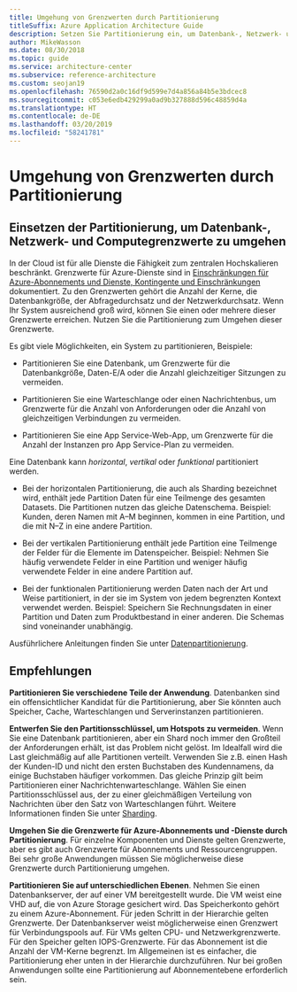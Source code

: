 ```yaml
---
title: Umgehung von Grenzwerten durch Partitionierung
titleSuffix: Azure Application Architecture Guide
description: Setzen Sie Partitionierung ein, um Datenbank-, Netzwerk- und Computebeschränkungen zu umgehen.
author: MikeWasson
ms.date: 08/30/2018
ms.topic: guide
ms.service: architecture-center
ms.subservice: reference-architecture
ms.custom: seojan19
ms.openlocfilehash: 76590d2a0c16df9d599e7d4a856a84b5e3bdcec8
ms.sourcegitcommit: c053e6edb429299a0ad9b327888d596c48859d4a
ms.translationtype: HT
ms.contentlocale: de-DE
ms.lasthandoff: 03/20/2019
ms.locfileid: "58241781"
---
```

# <a name="partition-around-limits"></a>Umgehung von Grenzwerten durch Partitionierung

## <a name="use-partitioning-to-work-around-database-network-and-compute-limits"></a>Einsetzen der Partitionierung, um Datenbank-, Netzwerk- und Computegrenzwerte zu umgehen

In der Cloud ist für alle Dienste die Fähigkeit zum zentralen Hochskalieren beschränkt. Grenzwerte für Azure-Dienste sind in [Einschränkungen für Azure-Abonnements und Dienste, Kontingente und Einschränkungen][azure-limits] dokumentiert. Zu den Grenzwerten gehört die Anzahl der Kerne, die Datenbankgröße, der Abfragedurchsatz und der Netzwerkdurchsatz. Wenn Ihr System ausreichend groß wird, können Sie einen oder mehrere dieser Grenzwerte erreichen. Nutzen Sie die Partitionierung zum Umgehen dieser Grenzwerte.

Es gibt viele Möglichkeiten, ein System zu partitionieren, Beispiele:

- Partitionieren Sie eine Datenbank, um Grenzwerte für die Datenbankgröße, Daten-E/A oder die Anzahl gleichzeitiger Sitzungen zu vermeiden.

- Partitionieren Sie eine Warteschlange oder einen Nachrichtenbus, um Grenzwerte für die Anzahl von Anforderungen oder die Anzahl von gleichzeitigen Verbindungen zu vermeiden.

- Partitionieren Sie eine App Service-Web-App, um Grenzwerte für die Anzahl der Instanzen pro App Service-Plan zu vermeiden.

Eine Datenbank kann *horizontal*, *vertikal* oder *funktional* partitioniert werden.

- Bei der horizontalen Partitionierung, die auch als Sharding bezeichnet wird, enthält jede Partition Daten für eine Teilmenge des gesamten Datasets. Die Partitionen nutzen das gleiche Datenschema. Beispiel: Kunden, deren Namen mit A&ndash;M beginnen, kommen in eine Partition, und die mit N&ndash;Z in eine andere Partition.

- Bei der vertikalen Partitionierung enthält jede Partition eine Teilmenge der Felder für die Elemente im Datenspeicher. Beispiel: Nehmen Sie häufig verwendete Felder in eine Partition und weniger häufig verwendete Felder in eine andere Partition auf.

- Bei der funktionalen Partitionierung werden Daten nach der Art und Weise partitioniert, in der sie im System von jedem begrenzten Kontext verwendet werden. Beispiel: Speichern Sie Rechnungsdaten in einer Partition und Daten zum Produktbestand in einer anderen. Die Schemas sind voneinander unabhängig.

Ausführlichere Anleitungen finden Sie unter [Datenpartitionierung][data-partitioning-guidance].

## <a name="recommendations"></a>Empfehlungen

**Partitionieren Sie verschiedene Teile der Anwendung**. Datenbanken sind ein offensichtlicher Kandidat für die Partitionierung, aber Sie könnten auch Speicher, Cache, Warteschlangen und Serverinstanzen partitionieren.

**Entwerfen Sie den Partitionsschlüssel, um Hotspots zu vermeiden**. Wenn Sie eine Datenbank partitionieren, aber ein Shard noch immer den Großteil der Anforderungen erhält, ist das Problem nicht gelöst. Im Idealfall wird die Last gleichmäßig auf alle Partitionen verteilt. Verwenden Sie z.B. einen Hash der Kunden-ID und nicht den ersten Buchstaben des Kundennamens, da einige Buchstaben häufiger vorkommen. Das gleiche Prinzip gilt beim Partitionieren einer Nachrichtenwarteschlange. Wählen Sie einen Partitionsschlüssel aus, der zu einer gleichmäßigen Verteilung von Nachrichten über den Satz von Warteschlangen führt. Weitere Informationen finden Sie unter [Sharding][sharding].

**Umgehen Sie die Grenzwerte für Azure-Abonnements und -Dienste durch Partitionierung**. Für einzelne Komponenten und Dienste gelten Grenzwerte, aber es gibt auch Grenzwerte für Abonnements und Ressourcengruppen. Bei sehr große Anwendungen müssen Sie möglicherweise diese Grenzwerte durch Partitionierung umgehen.

**Partitionieren Sie auf unterschiedlichen Ebenen**. Nehmen Sie einen Datenbankserver, der auf einer VM bereitgestellt wurde. Die VM weist eine VHD auf, die von Azure Storage gesichert wird. Das Speicherkonto gehört zu einem Azure-Abonnement. Für jeden Schritt in der Hierarchie gelten Grenzwerte. Der Datenbankserver weist möglicherweise einen Grenzwert für Verbindungspools auf. Für VMs gelten CPU- und Netzwerkgrenzwerte. Für den Speicher gelten IOPS-Grenzwerte. Für das Abonnement ist die Anzahl der VM-Kerne begrenzt. Im Allgemeinen ist es einfacher, die Partitionierung eher unten in der Hierarchie durchzuführen. Nur bei großen Anwendungen sollte eine Partitionierung auf Abonnementebene erforderlich sein.

<!-- links -->

[azure-limits]: /azure/azure-subscription-service-limits
[data-partitioning-guidance]: ../../best-practices/data-partitioning.md
[sharding]: ../../patterns/sharding.md
